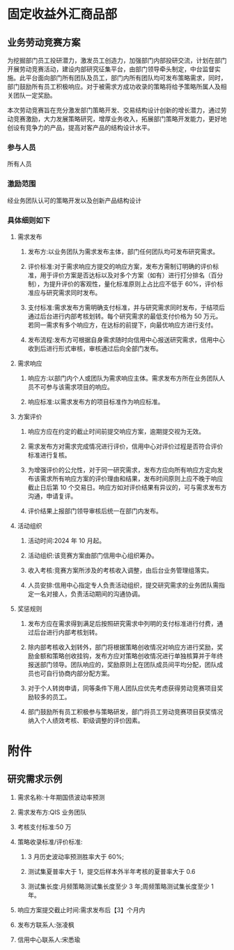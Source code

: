 # 固定收益外汇商品部

## 业务劳动竞赛方案

为挖掘部门员工投研潜力，激发员工创造力，加强部门内部投研交流，计划在部门开展劳动竞赛活动，建设内部研究征集平台，由部门领导牵头制定，中台监督实施。此平台面向部门所有团队及员工，部门内所有团队均可发布策略需求，同时，部门鼓励所有员工积极响应。对于被需求方成功收录的策略将给予策略所属人及相关团队一定奖励。

本次劳动竞赛旨在充分激发部门策略开发、交易结构设计创新的增长潜力，通过劳动竞赛激励，大力发展策略研究，增厚业务收入，拓展部门策略开发能力，更好地创设有竞争力的产品，提高对客产品的结构设计水平。

### 参与人员

所有人员

### 激励范围

经业务团队认可的策略开发以及创新产品结构设计

### 具体细则如下

1. 需求发布

   1. 发布方:以业务团队为需求发布主体，部门任何团队均可发布研究需求。

   2. 评价标准:对于需求响应方提交的响应方案，发布方需制订明确的评价标准，用于评价方案是否达标以及对多个方案（如有）进行打分排名（百分制），为提升评价的客观性，量化标准原则上占比应不低于 60%，评价标准应与研究需求同时发布。

   3. 支付标准:需求发布方需明确支付标准，并与研究需求同时发布，于结项后通过后台进行内部考核划转。每个研究需求的最低支付价格为 50 万元。若同一需求有多个响应方，在达标的前提下，向最优响应方进行支付。

   4. 发布流程:发布方可根据自身需求随时向信用中心报送研究需求，信用中心收到后进行形式审核，审核通过后向全部门发布。

2. 需求响应

   1. 响应方:以部门内个人或团队为需求响应主体。需求发布方所在业务团队人员不可参与该需求项目的响应。

   2. 响应标准:以需求发布方的项目标准作为响应标准。

3. 方案评价

   1. 响应方应在约定的截止时间前提交响应方案，逾期提交视为无效。

   2. 需求发布方对需求完成情况进行评价，信用中心对评价过程是否符合评价标准进行复核。

   3. 为增强评价的公允性，对于同一研究需求，发布方应向所有响应方定向发布该需求所有响应方案的评价理由和结果，发布时间原则上应不晚于响应截止日后第 10 个交易日。响应方如对评价结果有异议的，可与需求发布方沟通，申请复评。

   4. 评价结果上报部门领导审核后统一在部门内发布。

4. 活动组织

   1. 活动时间:2024 年 10 月起。

   2. 活动组织:该竞赛方案由部门信用中心组织筹办。

   3. 收入考核:竞赛方案所涉及的考核收入调整，由后台业务管理组落实。

   4. 人员安排:信用中心指定专人负责活动组织，提交研究需求的业务团队需指定一名对接人，负责活动期间的沟通协调。

5. 奖惩规则

   1. 发布方应在需求得到满足后按照研究需求中列明的支付标准进行付费，通过后台进行内部考核划转。

   2. 除内部考核收入划转外，部门将根据策略创收情况对响应方进行奖励，奖励金额和策略创收挂钩，发布方应对策略创收情况进行单独核算并于年终报送部门领导。团队响应的，奖励原则上在团队成员间平均分配，团队成员也可自行协商内部分配方案。

   3. 对于个人转岗申请，同等条件下用人团队应优先考虑获得劳动竞赛项目奖励较多的员工。

   4. 部门鼓励所有员工积极参与策略研发，部门将员工劳动竞赛项目获奖情况纳入个人绩效考核、职级调整的评价因素。

# 附件

## 研究需求示例

1. 需求名称:十年期国债波动率预测

2. 需求发布方:QIS 业务团队

3. 考核支付标准:50 万

4. 策略收录标准/评价标准:

   1. 3 月历史波动率预测胜率大于 60%;

   2. 测试集夏普率大于 1，提交后样本外半年考核的夏普率大于 0.6

   3. 测试集长度:月频策略测试集长度至少 3 年;周频策略测试集长度至少 1 年。

5. 响应方案提交截止时间:需求发布后【3】个月内

6. 发布方联系人:张凌枫

7. 信用中心联系人:宋悉瑜
